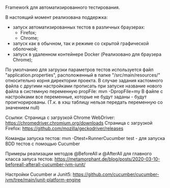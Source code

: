 ﻿Framework для автоматизированного тестирования.

В настоящий момент реализована поддержка:
- запуск автоматизированных тестов в различных браузерах:
    * Firefox;
    * Chrome;
- запуск как в обычном, так и режиме со скрытой графической оболочкой;
- запуск в удаленном контейнере Docker (Реализовано для браузера Chrome);

По умолчанию для загрузки параметров тестов используется файл "application.properties", расположенный в папке "/src/main/resources/" относительно корня директории проекта.
В случае задания кастомного файла с другими настройками прописать при запуске название нового файла в системную переменную propFile: mvn -DpropFile=my
В файле с настройками все переменные, которые не будут заданы - будут проигнорированы. (Т.к. в хэш таблицу нельзя передать переменную со значением null)

Ссылки:
Страница с загрузкой Chrome WebDriver:
https://chromedriver.chromium.org/downloads
Страница с загрузкой Firefox:
https://github.com/mozilla/geckodriver/releases

Команды запуска тестов:
mvn -Dtest=RunnerCucumber test - для запуска BDD тестов с помощью Cucumber

Примеры реализации методов @BeforeAll и @AfterAll для главного класса запуса тестов:
https://metamorphant.de/blog/posts/2020-03-10-beforeall-afterall-cucumber-jvm-junit/

Настройки Cucumber и Junit5:
https://github.com/cucumber/cucumber-jvm/tree/main/junit-platform-engine
